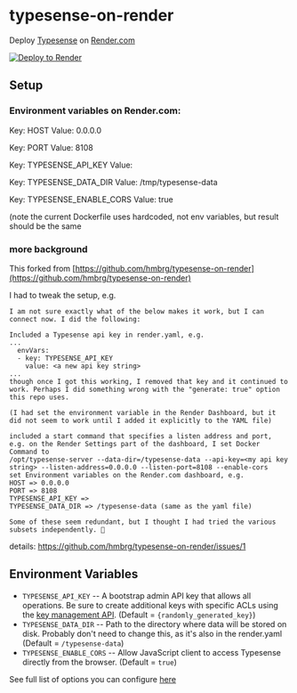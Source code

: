 # typesense-on-render
Deploy [Typesense](https://typesense.org/) on [Render.com](https://render.com)

[![Deploy to Render](https://render.com/images/deploy-to-render-button.svg)](https://render.com/deploy)

## Setup

### Environment variables on Render.com:


Key: HOST
Value: 0.0.0.0

Key: PORT
Value: 8108

Key: TYPESENSE_API_KEY
Value: <a randomly generated key>

Key: TYPESENSE_DATA_DIR
Value: /tmp/typesense-data

Key: TYPESENSE_ENABLE_CORS
Value: true

(note the current Dockerfile uses hardcoded, not env variables, but result should be the same

### more background

This forked from [https://github.com/hmbrg/typesense-on-render](https://github.com/hmbrg/typesense-on-render)

I had to tweak the setup, e.g. 

```
I am not sure exactly what of the below makes it work, but I can connect now. I did the following:

Included a Typesense api key in render.yaml, e.g.
...
  envVars:
  - key: TYPESENSE_API_KEY
    value: <a new api key string>
...
though once I got this working, I removed that key and it continued to work. Perhaps I did something wrong with the "generate: true" option this repo uses.

(I had set the environment variable in the Render Dashboard, but it did not seem to work until I added it explicitly to the YAML file)

included a start command that specifies a listen address and port, e.g. on the Render Settings part of the dashboard, I set Docker Command to
/opt/typesense-server --data-dir=/typesense-data --api-key=<my api key string> --listen-address=0.0.0.0 --listen-port=8108 --enable-cors
set Environment variables on the Render.com dashboard, e.g.
HOST => 0.0.0.0
PORT => 8108
TYPESENSE_API_KEY =>
TYPESENSE_DATA_DIR => /typesense-data (same as the yaml file)

Some of these seem redundant, but I thought I had tried the various subsets independently. 🤷
```

details: https://github.com/hmbrg/typesense-on-render/issues/1

## Environment Variables
- `TYPESENSE_API_KEY` -- A bootstrap admin API key that allows all operations. Be sure to create additional keys with specific ACLs using the [key management API](https://typesense.org/docs/0.21.0/api/api-keys.html). (Default = `{randomly_generated_key}`)
- `TYPESENSE_DATA_DIR` -- Path to the directory where data will be stored on disk. Probably don't need to change this, as it's also in the render.yaml (Default = `/typesense-data`)
- `TYPESENSE_ENABLE_CORS` -- Allow JavaScript client to access Typesense directly from the browser. (Default = `true`)

See full list of options you can configure [here](https://typesense.org/docs/0.21.0/guide/configure-typesense.html)
